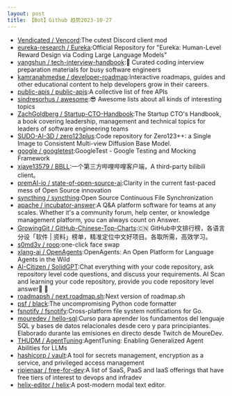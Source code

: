 ```yaml
---
layout: post
title: 【Bot】Github 趋势2023-10-27
---
```


* [Vendicated / Vencord](https://github.com/Vendicated/Vencord):The cutest Discord client mod
* [eureka-research / Eureka](https://github.com/eureka-research/Eureka):Official Repository for "Eureka: Human-Level Reward Design via Coding Large Language Models"
* [yangshun / tech-interview-handbook](https://github.com/yangshun/tech-interview-handbook):💯 Curated coding interview preparation materials for busy software engineers
* [kamranahmedse / developer-roadmap](https://github.com/kamranahmedse/developer-roadmap):Interactive roadmaps, guides and other educational content to help developers grow in their careers.
* [public-apis / public-apis](https://github.com/public-apis/public-apis):A collective list of free APIs
* [sindresorhus / awesome](https://github.com/sindresorhus/awesome):😎 Awesome lists about all kinds of interesting topics
* [ZachGoldberg / Startup-CTO-Handbook](https://github.com/ZachGoldberg/Startup-CTO-Handbook):The Startup CTO's Handbook, a book covering leadership, management and technical topics for leaders of software engineering teams
* [SUDO-AI-3D / zero123plus](https://github.com/SUDO-AI-3D/zero123plus):Code repository for Zero123++: a Single Image to Consistent Multi-view Diffusion Base Model.
* [google / googletest](https://github.com/google/googletest):GoogleTest - Google Testing and Mocking Framework
* [xiaye13579 / BBLL](https://github.com/xiaye13579/BBLL):一个第三方哔哩哔哩客户端，A third-party bilibili client。
* [premAI-io / state-of-open-source-ai](https://github.com/premAI-io/state-of-open-source-ai):Clarity in the current fast-paced mess of Open Source innovation
* [syncthing / syncthing](https://github.com/syncthing/syncthing):Open Source Continuous File Synchronization
* [apache / incubator-answer](https://github.com/apache/incubator-answer):A Q&A platform software for teams at any scales. Whether it's a community forum, help center, or knowledge management platform, you can always count on Answer.
* [GrowingGit / GitHub-Chinese-Top-Charts](https://github.com/GrowingGit/GitHub-Chinese-Top-Charts):🇨🇳 GitHub中文排行榜，各语言分设「软件 | 资料」榜单，精准定位中文好项目。各取所需，高效学习。
* [s0md3v / roop](https://github.com/s0md3v/roop):one-click face swap
* [xlang-ai / OpenAgents](https://github.com/xlang-ai/OpenAgents):OpenAgents: An Open Platform for Language Agents in the Wild
* [AI-Citizen / SolidGPT](https://github.com/AI-Citizen/SolidGPT):Chat everything with your code repository, ask repository level code questions, and discuss your requirements. AI Scan and learning your code repository, provide you code repository level answer🧱 🧱
* [roadmapsh / next.roadmap.sh](https://github.com/roadmapsh/next.roadmap.sh):Next version of roadmap.sh
* [psf / black](https://github.com/psf/black):The uncompromising Python code formatter
* [fsnotify / fsnotify](https://github.com/fsnotify/fsnotify):Cross-platform file system notifications for Go.
* [mouredev / hello-sql](https://github.com/mouredev/hello-sql):Curso para aprender los fundamentos del lenguaje SQL y bases de datos relacionales desde cero y para principiantes. Elaborado durante las emisiones en directo desde Twitch de MoureDev.
* [THUDM / AgentTuning](https://github.com/THUDM/AgentTuning):AgentTuning: Enabling Generalized Agent Abilities for LLMs
* [hashicorp / vault](https://github.com/hashicorp/vault):A tool for secrets management, encryption as a service, and privileged access management
* [ripienaar / free-for-dev](https://github.com/ripienaar/free-for-dev):A list of SaaS, PaaS and IaaS offerings that have free tiers of interest to devops and infradev
* [helix-editor / helix](https://github.com/helix-editor/helix):A post-modern modal text editor.
